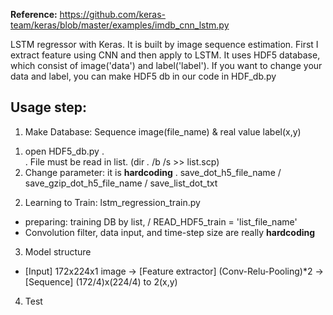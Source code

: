 **Reference:** https://github.com/keras-team/keras/blob/master/examples/imdb_cnn_lstm.py

LSTM regressor with Keras. It is built by image sequence estimation. 
First I extract feature using CNN and then apply to LSTM.
It uses HDF5 database, which consist of image('data') and label('label').
If you want to change your data and label, you can make HDF5 db in our code in HDF_db.py

## Usage step:

1. Make Database: Sequence image(file_name) & real value label(x,y) 
 1) open HDF5_db.py
   .  
   . File must be read in list. (dir *.* /b /s >> list.scp)
 2) Change parameter: it is **hardcoding**
   . save_dot_h5_file_name / save_gzip_dot_h5_file_name / save_list_dot_txt

2. Learning to Train: lstm_regression_train.py
 - preparing: training DB by list, / READ_HDF5_train = 'list_file_name'
 - Convolution filter, data input, and time-step size are really **hardcoding**

3. Model structure
 - [Input] 172x224x1 image -> [Feature extractor] (Conv-Relu-Pooling)*2 -> [Sequence] (172/4)x(224/4) to 2(x,y)
 
4. Test
